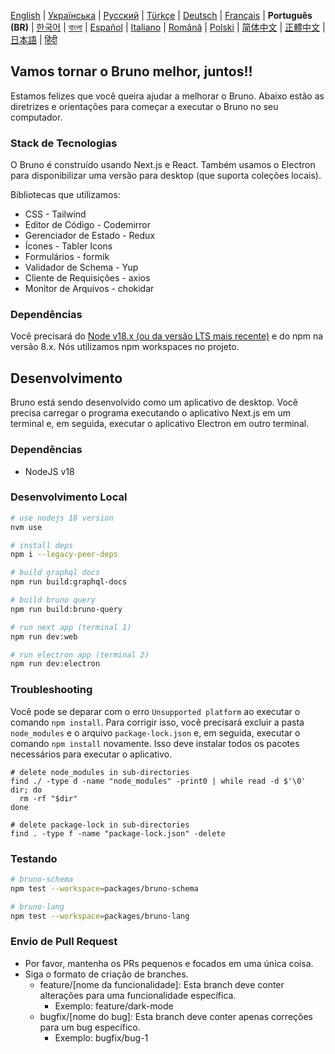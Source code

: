 [English](../../contributing.md)
| [Українська](./contributing_ua.md)
| [Русский](./contributing_ru.md)
| [Türkçe](./contributing_tr.md)
| [Deutsch](./contributing_de.md)
| [Français](./contributing_fr.md)
| **Português (BR)**
| [한국어](./contributing_kr.md)
| [বাংলা](./contributing_bn.md)
| [Español](./contributing_es.md)
| [Italiano](./contributing_it.md)
| [Română](./contributing_ro.md)
| [Polski](./contributing_pl.md)
| [简体中文](./contributing_cn.md)
| [正體中文](./contributing_zhtw.md)
| [日本語](./contributing_ja.md)
| [हिंदी](./contributing_hi.md)

## Vamos tornar o Bruno melhor, juntos!!

Estamos felizes que você queira ajudar a melhorar o Bruno. Abaixo estão as diretrizes e orientações para começar a executar o Bruno no seu computador.

### Stack de Tecnologias

O Bruno é construído usando Next.js e React. Também usamos o Electron para disponibilizar uma versão para desktop (que suporta coleções locais).

Bibliotecas que utilizamos:

- CSS - Tailwind
- Editor de Código - Codemirror
- Gerenciador de Estado - Redux
- Ícones - Tabler Icons
- Formulários - formik
- Validador de Schema - Yup
- Cliente de Requisições - axios
- Monitor de Arquivos - chokidar

### Dependências

Você precisará do [Node v18.x (ou da versão LTS mais recente)](https://nodejs.org/en/) e do npm na versão 8.x. Nós utilizamos npm workspaces no projeto.

## Desenvolvimento

Bruno está sendo desenvolvido como um aplicativo de desktop. Você precisa carregar o programa executando o aplicativo Next.js em um terminal e, em seguida, executar o aplicativo Electron em outro terminal.

### Dependências

- NodeJS v18

### Desenvolvimento Local

```bash
# use nodejs 18 version
nvm use

# install deps
npm i --legacy-peer-deps

# build graphql docs
npm run build:graphql-docs

# build bruno query
npm run build:bruno-query

# run next app (terminal 1)
npm run dev:web

# run electron app (terminal 2)
npm run dev:electron
```

### Troubleshooting

Você pode se deparar com o erro `Unsupported platform` ao executar o comando `npm install`. Para corrigir isso, você precisará excluir a pasta `node_modules` e o arquivo `package-lock.json` e, em seguida, executar o comando `npm install` novamente. Isso deve instalar todos os pacotes necessários para executar o aplicativo.

```shell
# delete node_modules in sub-directories
find ./ -type d -name "node_modules" -print0 | while read -d $'\0' dir; do
  rm -rf "$dir"
done

# delete package-lock in sub-directories
find . -type f -name "package-lock.json" -delete
```

### Testando

```bash
# bruno-schema
npm test --workspace=packages/bruno-schema

# bruno-lang
npm test --workspace=packages/bruno-lang
```

### Envio de Pull Request

- Por favor, mantenha os PRs pequenos e focados em uma única coisa.
- Siga o formato de criação de branches.
  - feature/[nome da funcionalidade]: Esta branch deve conter alterações para uma funcionalidade específica.
    - Exemplo: feature/dark-mode
  - bugfix/[nome do bug]: Esta branch deve conter apenas correções para um bug específico.
    - Exemplo: bugfix/bug-1
